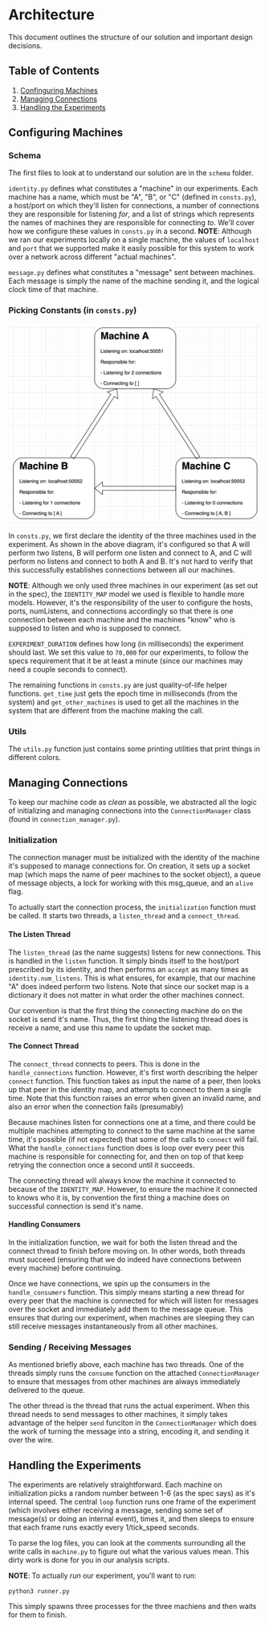 # Architecture

This document outlines the structure of our solution and important design decisions.

## Table of Contents

1. [Confinguring Machines](#configuring-machines)
2. [Managing Connections](#managing-connections)
3. [Handling the Experiments](#handling-the-experiments)

## Configuring Machines

### Schema

The first files to look at to understand our solution are in the `schema` folder.

`identity.py` defines what constitutes a "machine" in our experiments. Each machine has a name, which must be "A", "B", or "C" (defined in `consts.py`), a host/port on which they'll listen for connections, a number of connections they are responsible for listening _for_, and a list of strings which represents the names of machines they are responsible for connecting _to_. We'll cover how we configure these values in `consts.py` in a second. **NOTE**: Although we ran our experiments locally on a single machine, the values of `localhost` and `port` that we supported make it easily possible for this system to work over a network across different "actual machines".

`message.py` defines what constitutes a "message" sent between machines. Each message is simply the name of the machine sending it, and the logical clock time of that machine.

### Picking Constants (in `consts.py`)

![connect overview](images/SetupArch.png)

In `consts.py`, we first declare the identity of the three machines used in the experiment. As shown in the above diagram, it's configured so that A will perform two listens, B will perform one listen and connect to A, and C will perform no listens and connect to both A and B. It's not hard to verify that this successfully establishes connections between all our machines.

**NOTE**: Although we only used three machines in our experiment (as set out in the spec), the `IDENTITY_MAP` model we used is flexible to handle more models. However, it's the responsibility of the user to configure the hosts, ports, numListens, and connections accordingly so that there is one connection between each machine and the machines "know" who is supposed to listen and who is supposed to connect.

`EXPERIMENT_DURATION` defines how long (in milliseconds) the experiment should last. We set this value to `70,000` for our experiments, to follow the specs requirement that it be at least a minute (since our machines may need a couple seconds to connect).

The remaining functions in `consts.py` are just quality-of-life helper functions. `get_time` just gets the epoch time in milliseconds (from the system) and `get_other_machines` is used to get all the machines in the system that are different from the machine making the call.

### Utils

The `utils.py` function just contains some printing utilities that print things in different colors.

## Managing Connections

To keep our machine code as _clean_ as possible, we abstracted all the logic of initializing and managing connections into the `ConnectionManager` class (found in `connection_manager.py`).

### Initialization

The connection manager must be initialized with the identity of the machine it's supposed to manage connections for. On creation, it sets up a socket map (which maps the name of peer machines to the socket object), a queue of message objects, a lock for working with this msg_queue, and an `alive` flag.

To actually start the connection process, the `initialization` function must be called. It starts two threads, a `listen_thread` and a `connect_thread`.

#### The Listen Thread

The `listen_thread` (as the name suggests) listens for new connections. This is handled in the `listen` function. It simply binds itself to the host/port prescribed by its identity, and then performs an `accept` as many times as `identity.num_listens`. This is what ensures, for example, that our machine "A" does indeed perform two listens. Note that since our socket map is a dictionary it does not matter in what order the other machines connect.

Our convention is that the first thing the connecting machine do on the socket is send it's name. Thus, the first thing the listening thread does is receive a name, and use this name to update the socket map.

#### The Connect Thread

The `connect_thread` connects to peers. This is done in the `handle_connections` function. However, it's first worth describing the helper `connect` function. This function takes as input the name of a peer, then looks up that peer in the identity map, and attempts to connect to them a single time. Note that this function raises an error when given an invalid name, and also an error when the connection fails (presumably)

Because machines listen for connections one at a time, and there could be multiple machines attempting to connect to the same machine at the same time, it's possible (if not expected) that some of the calls to `connect` will fail. What the `handle_connections` function does is loop over every peer this machine is responsible for connecting for, and then on top of that keep retrying the connection once a second until it succeeds.

The connecting thread will always know the machine it connected to because of the `IDENTITY_MAP`. However, to ensure the machine it connected to knows who it is, by convention the first thing a machine does on successful connection is send it's name.

#### Handling Consumers

In the initialization function, we wait for both the listen thread and the connect thread to finish before moving on. In other words, both threads must succeed (ensuring that we do indeed have connections between every machine) before continuing.

Once we have connections, we spin up the consumers in the `handle_consumers` function. This simply means starting a new thread for every peer that the machine is connected for which will listen for messages over the socket and immediately add them to the message queue. This ensures that during our experiment, when machines are sleeping they can still receive messages instantaneously from all other machines.

### Sending / Receiving Messages

As mentioned briefly above, each machine has two threads. One of the threads simply runs the `consume` function on the attached `ConnectionManager` to ensure that messages from other machines are always immediately delivered to the queue.

The other thread is the thread that runs the actual experiment. When this thread needs to send messages to other machines, it simply takes advantage of the helper `send` funciton in the `ConnectionManager` which does the work of turning the message into a string, encoding it, and sending it over the wire.

## Handling the Experiments

The experiments are relatively straightforward. Each machine on initialization picks a random number between 1-6 (as the spec says) as it's internal speed. The central `loop` function runs one frame of the experiment (which involves either receiving a message, sending some set of message(s) or doing an internal event), times it, and then sleeps to ensure that each frame runs exactly every 1/tick_speed seconds.

To parse the log files, you can look at the comments surrounding all the write calls in `machine.py` to figure out what the various values mean. This dirty work is done for you in our analysis scripts.

**NOTE**: To actually _run_ our experiment, you'll want to run:

```
python3 runner.py
```

This simply spawns three processes for the three machiens and then waits for them to finish.
